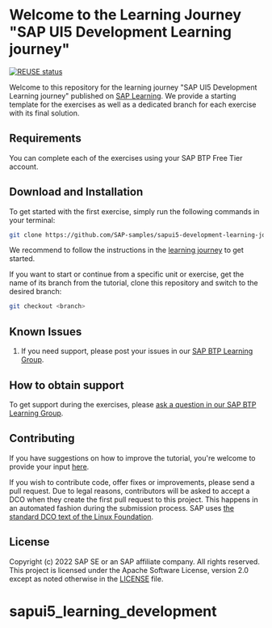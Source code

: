 # Welcome to the Learning Journey "SAP UI5 Development Learning journey"
[![REUSE status](https://api.reuse.software/badge/github.com/SAP-samples/sapui5-development-learning-journey)](https://api.reuse.software/info/github.com/sapui5-development-learning-journey)

Welcome to this repository for the learning journey "SAP UI5 Development Learning journey" published on [SAP Learning](https://learning.sap.com/learning-journey/). We provide a starting template for the exercises as well as a dedicated branch for each exercise with its final solution.

## Requirements
You can complete each of the exercises using your SAP BTP Free Tier account.

## Download and Installation

To get started with the first exercise, simply run the following commands in your terminal:

```sh
git clone https://github.com/SAP-samples/sapui5-development-learning-journey
```

We recommend to follow the instructions in the [learning journey](https://learning.sap.com/learning-journey/sapui5-development-learning-journey) to get started.


If you want to start or continue from a specific unit or exercise, get the name of its branch from the tutorial, clone this repository and switch to the desired branch:

```sh
git checkout <branch>
```

## Known Issues


1. If you need support, please post your issues in our [SAP BTP Learning Group](https://groups.community.sap.com/t5/sap-btp-learning/gh-p/SAP-BTP-Learning).

## How to obtain support

To get support during the exercises, please [ask a question in our SAP BTP Learning Group](https://groups.community.sap.com/t5/sap-btp-learning/gh-p/sapui5-development).

## Contributing
If you have suggestions on how to improve the tutorial, you're welcome to provide your input [here](https://github.com/SAP-samples/sapui5-development-learning-journey).

If you wish to contribute code, offer fixes or improvements, please send a pull request. Due to legal reasons, contributors will be asked to accept a DCO when they create the first pull request to this project. This happens in an automated fashion during the submission process. SAP uses [the standard DCO text of the Linux Foundation](https://developercertificate.org/).

## License
Copyright (c) 2022 SAP SE or an SAP affiliate company. All rights reserved. This project is licensed under the Apache Software License, version 2.0 except as noted otherwise in the [LICENSE](LICENSES/Apache-2.0.txt) file.

# sapui5_learning_development
